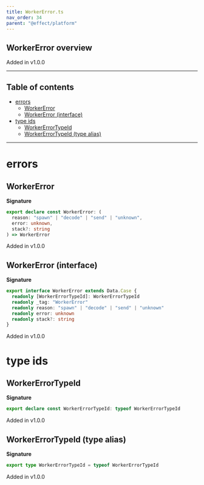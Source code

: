 ```yaml
---
title: WorkerError.ts
nav_order: 34
parent: "@effect/platform"
---
```


## WorkerError overview

Added in v1.0.0

---

<h2 class="text-delta">Table of contents</h2>

- [errors](#errors)
  - [WorkerError](#workererror)
  - [WorkerError (interface)](#workererror-interface)
- [type ids](#type-ids)
  - [WorkerErrorTypeId](#workererrortypeid)
  - [WorkerErrorTypeId (type alias)](#workererrortypeid-type-alias)

---

# errors

## WorkerError

**Signature**

```ts
export declare const WorkerError: (
  reason: "spawn" | "decode" | "send" | "unknown",
  error: unknown,
  stack?: string
) => WorkerError
```

Added in v1.0.0

## WorkerError (interface)

**Signature**

```ts
export interface WorkerError extends Data.Case {
  readonly [WorkerErrorTypeId]: WorkerErrorTypeId
  readonly _tag: "WorkerError"
  readonly reason: "spawn" | "decode" | "send" | "unknown"
  readonly error: unknown
  readonly stack?: string
}
```

Added in v1.0.0

# type ids

## WorkerErrorTypeId

**Signature**

```ts
export declare const WorkerErrorTypeId: typeof WorkerErrorTypeId
```

Added in v1.0.0

## WorkerErrorTypeId (type alias)

**Signature**

```ts
export type WorkerErrorTypeId = typeof WorkerErrorTypeId
```

Added in v1.0.0
